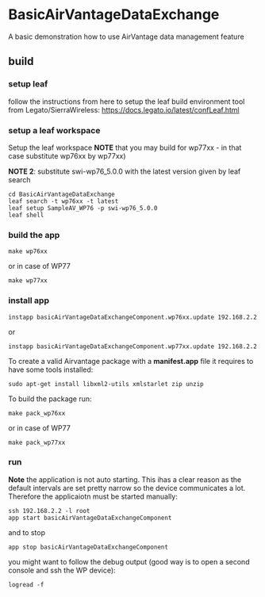 # BasicAirVantageDataExchange
A basic demonstration how to use AirVantage data management feature

## build
### setup leaf
follow the instructions from here to setup the leaf build environment tool from Legato/SierraWireless:
https://docs.legato.io/latest/confLeaf.html

### setup a leaf workspace
Setup the leaf workspace
**NOTE** that you may build for wp77xx - in that case substitute wp76xx by wp77xx)

**NOTE 2**: substitute swi-wp76_5.0.0 with the latest version given by leaf search

```
cd BasicAirVantageDataExchange
leaf search -t wp76xx -t latest
leaf setup SampleAV_WP76 -p swi-wp76_5.0.0
leaf shell
```
### build the app
```
make wp76xx
```
or in case of WP77
```
make wp77xx
```
### install app
```
instapp basicAirVantageDataExchangeComponent.wp76xx.update 192.168.2.2
```
or 
```
instapp basicAirVantageDataExchangeComponent.wp77xx.update 192.168.2.2
```
To create a valid Airvantage package with a **manifest.app** file it requires to have some tools installed:
```
sudo apt-get install libxml2-utils xmlstarlet zip unzip
```
To build the package run:
```
make pack_wp76xx
```
or in case of WP77
```
make pack_wp77xx
```

### run
**Note** the application is not auto starting. This ihas a clear reason as the default intervals are set pretty narrow so the device communicates a lot. Therefore the applicaiotn must be started manually:
```
ssh 192.168.2.2 -l root
app start basicAirVantageDataExchangeComponent
```
and to stop
```
app stop basicAirVantageDataExchangeComponent
```
you might want to follow the debug output (good way is to open a second console and ssh the WP device):
```
logread -f
```

